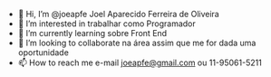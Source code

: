- 👋 Hi, I’m @joeapfe  Joel  Aparecido Ferreira de Oliveira 
- 👀 I’m interested in trabalhar como Programador
- 🌱 I’m currently learning sobre Front End
- 💞️ I’m looking to collaborate na área assim que me for dada uma oportunidade
- 📫 How to reach me e-mail joeapfe@gmail.com ou 11-95061-5211

<!---
joeapfe/joeapfe is a ✨ special ✨ repository because its `README.md` (this file) appears on your GitHub profile.
You can click the Preview link to take a look at your changes.
--->
